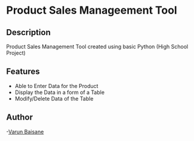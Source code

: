 # Product Sales Manageement Tool

## Description
Product Sales Management Tool created using basic Python (High School Project)

## Features
- Able to Enter Data for the Product
- Display the Data in a form of a Table 
- Modify/Delete Data of the Table

## Author
-[Varun Baisane](https://www.linkedin.com/in/varunbaisane/)
